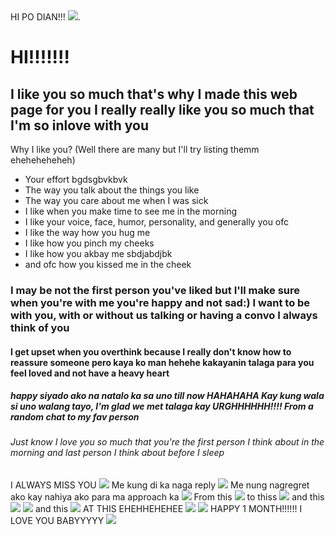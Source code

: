 <html>
<head> 
 HI PO DIAN!!! 
</head>
<body>
<IMG SRC="https://media3.giphy.com/media/VwmUKv6Mh91de/giphy.gif?cid=ecf05e47i7e26zao1mbvwzyy4k6g0uzaq1b23vzrqt73la5e&ep=v1_gifs_related&rid=giphy.gif&ct=g">.
<h1> HI!!!!!!!</h1>
<h2> I like you so much that's why I made this web page for you I really really like you so much that 
I'm so inlove with you </h2>
<p>Why I like you? (Well there are many but I'll try listing themm eheheheheheh)</p>
<ul>
<li> Your effort bgdsgbvkbvk</li>
<li> The way you talk about the things you like</li>
<li> The way you care about me when I was sick </li>
<li> I like when you make time to see me in the morning </li>
<li> I like your voice, face, humor, personality, and generally you ofc </li>
<li> I like the way how you hug me </li>
<li> I like how you pinch my cheeks </li>
<li> I like how you akbay me sbdjabdjbk </li>
<li> and ofc how you kissed me in the cheek </li>
</ul>

<h3> I may be not the first person you've liked but I'll make sure when you're with me you're happy 
and not sad:) I want to be with you, with or without us talking or having a convo I always think of you</h3>

<h4> I get upset when you overthink because I really don't know how to reassure someone pero kaya ko man hehehe kakayanin talaga para you feel loved and not have a heavy heart </h4>

<h5> happy siyado ako na natalo ka sa uno till now HAHAHAHA Kay kung wala si uno walang tayo, I'm glad we met talaga kay URGHHHHHH!!!! From a random chat to my fav person </h5>

<h6> Just know I love you so much that you're the first person I think about in the morning and last person I think about before I sleep</h6>
</body>

<h7> I ALWAYS MISS YOU</h7>
<img src="https://i.pinimg.com/originals/8e/ff/a9/8effa9d782a491a69da17e53607ff209.gif">
<h8> Me kung di ka naga reply</h8>
<img src="https://i.pinimg.com/originals/f6/61/4c/f6614c30cee30c7679309fed48cf7c7f.gif">
<h9> Me nung nagregret ako kay nahiya ako para ma approach ka</h9>
<img src="https://i.pinimg.com/originals/42/c3/cd/42c3cd9b8bd288eba0a7182472306cc6.gif">
<h10> From this </h10>
<img src="https://scontent.fdvo1-2.fna.fbcdn.net/v/t1.15752-9/373474440_989831298947099_6197544674718912871_n.jpg?_nc_cat=107&ccb=1-7&_nc_sid=8cd0a2&_nc_ohc=8ylxvib7T_kAX8sAUfk&_nc_ht=scontent.fdvo1-2.fna&oh=03_AdSRB-w1i46GaO8AlU8LTkM1bMdorvbyoBqDNYeuA3RMOw&oe=654F739F">
<h11> to thiss </h11>
<img src= "https://scontent.fdvo1-1.fna.fbcdn.net/v/t1.15752-9/373472317_323143157044102_1354802440875378398_n.jpg?_nc_cat=104&ccb=1-7&_nc_sid=8cd0a2&_nc_ohc=EU4PboOVezsAX_W5k2H&_nc_ht=scontent.fdvo1-1.fna&oh=03_AdSHlkNLYdPaepU_Jpjp18JAzK-CJiqJZNVB_ZFhgWc6Tw&oe=654F77F9">
<h12> and this </h12>
<img src= "https://scontent.fcgy2-2.fna.fbcdn.net/v/t1.15752-9/384560948_1370735897196302_4307493620145685093_n.jpg?_nc_cat=103&ccb=1-7&_nc_sid=8cd0a2&_nc_ohc=NJctqeo9e0gAX8XBV-3&_nc_ht=scontent.fcgy2-2.fna&oh=03_AdR7S2kzzJmfcgGKjYmFWmQQLqkS-WYpzQi99HY7h0TO4Q&oe=654F6843">
<img src="https://scontent.fdvo1-1.fna.fbcdn.net/v/t1.15752-9/386476784_1354778215460546_312507121776170849_n.jpg?_nc_cat=104&ccb=1-7&_nc_sid=8cd0a2&_nc_ohc=micCtZr80LQAX__m-wz&_nc_ht=scontent.fdvo1-1.fna&oh=03_AdRyXL_SVd6NxZs19HukeC3F6Zc6rEkfLZtmXWeR-fDjHA&oe=654F5425">
<h13> and this </h13>
<IMG SRC="https://scontent.fcgy2-1.fna.fbcdn.net/v/t1.15752-9/384553608_134278309771564_5812779330574321503_n.jpg?_nc_cat=106&ccb=1-7&_nc_sid=8cd0a2&_nc_ohc=UNWumJ6MLs4AX_me0uR&_nc_ht=scontent.fcgy2-1.fna&oh=03_AdT8e9Gy9Sw9kCWJfDRREebFM04S4g1bP7xReutfvFVY4g&oe=65500437">
<h14> AT THIS EHEHHEHEHEE </h14>
<IMG SRC="https://scontent.fmnl33-3.fna.fbcdn.net/v/t1.15752-9/387554972_353714907108570_1238946339176066243_n.jpg?_nc_cat=110&ccb=1-7&_nc_sid=8cd0a2&_nc_ohc=ohpEnL9v3_AAX80op4V&_nc_ht=scontent.fmnl33-3.fna&oh=03_AdR8XB9Gecy-cgxLtXm5_e8lfG5C6l93-9V41IOC4KAD0A&oe=654F45C3">
<IMG SRC="https://scontent.fdvo1-1.fna.fbcdn.net/v/t1.15752-9/387339225_1295038027879650_4171824428214963826_n.jpg?_nc_cat=105&ccb=1-7&_nc_sid=8cd0a2&_nc_ohc=gL_RzxacXUkAX9tSs-M&_nc_ht=scontent.fdvo1-1.fna&oh=03_AdSoNpkHoJwJ7lGZ77ijuv496SO_iNlR_D4ielpTN1SalA&oe=654F6266">
<H15> HAPPY 1 MONTH!!!!!!</h15>
<h16>I LOVE YOU BABYYYYY</h16>
<img src="https://media1.giphy.com/media/0rK1icXvmGVOsaYdLI/giphy.gif">
</html>
